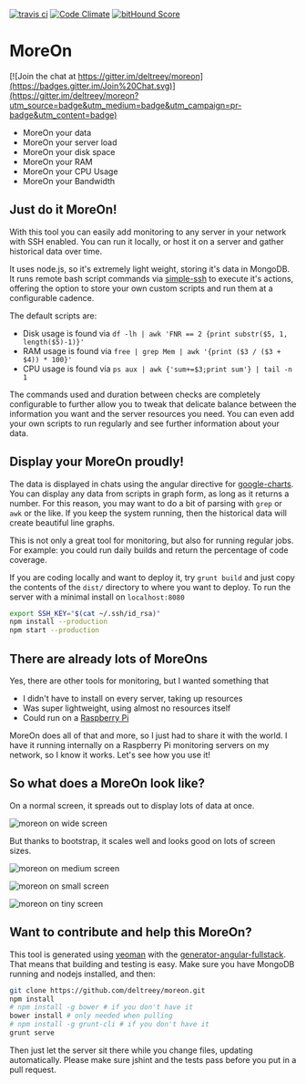 [![travis ci](https://travis-ci.org/deltreey/moreon.svg)][6]
[![Code Climate](https://codeclimate.com/github/deltreey/moreon/badges/gpa.svg)][7]
[![bitHound Score](https://www.bithound.io/github/deltreey/moreon/badges/score.svg)][8]
# MoreOn

[![Join the chat at https://gitter.im/deltreey/moreon](https://badges.gitter.im/Join%20Chat.svg)](https://gitter.im/deltreey/moreon?utm_source=badge&utm_medium=badge&utm_campaign=pr-badge&utm_content=badge)

* MoreOn your data
* MoreOn your server load
* MoreOn your disk space
* MoreOn your RAM
* MoreOn your CPU Usage
* MoreOn your Bandwidth

## Just do it MoreOn!

With this tool you can easily add monitoring to any server in your network with SSH enabled.  You can run it locally, or host it on a server and gather historical data over time.

It uses node.js, so it's extremely light weight, storing it's data in MongoDB.  It runs remote bash script commands via [simple-ssh][1] to execute it's actions, offering the option to store your own custom scripts and run them at a configurable cadence.

The default scripts are:

* Disk usage is found via `df -lh | awk 'FNR == 2 {print substr($5, 1, length($5)-1)}'`
* RAM usage is found via `free | grep Mem | awk '{print ($3 / ($3 + $4)) * 100}'`
* CPU usage is found via `ps aux | awk {'sum+=$3;print sum'} | tail -n 1`

The commands used and duration between checks are completely configurable to further allow you to tweak that delicate balance between the information you want and the server resources you need.  You can even add your own scripts to run regularly and see further information about your data.

## Display your MoreOn proudly!

The data is displayed in chats using the angular directive for [google-charts][4].  You can display any data from scripts in graph form, as long as it returns a number.  For this reason, you may want to do a bit of parsing with `grep` or `awk` or the like.  If you keep the system running, then the historical data will create beautiful line graphs.

This is not only a great tool for monitoring, but also for running regular jobs.  For example: you could run daily builds and return the percentage of code coverage.

If you are coding locally and want to deploy it, try `grunt build` and just copy the contents of the `dist/` directory to where you want to deploy.  To run the server with a minimal install on `localhost:8080`

```bash
export SSH_KEY="$(cat ~/.ssh/id_rsa)"
npm install --production
npm start --production
```

## There are already lots of MoreOns

Yes, there are other tools for monitoring, but I wanted something that

* I didn't have to install on every server, taking up resources
* Was super lightweight, using almost no resources itself
* Could run on a [Raspberry Pi][5]

MoreOn does all of that and more, so I just had to share it with the world.  I have it running internally on a Raspberry Pi monitoring servers on my network, so I know it works.  Let's see how you use it!

## So what does a MoreOn look like?

On a normal screen, it spreads out to display lots of data at once.

![moreon on wide screen](https://lh3.googleusercontent.com/ytdMpqhhOUjVgIxiar_DnPDer-ztvrNAOa33ELBT8fw=w1918-h995-no)

But thanks to bootstrap, it scales well and looks good on lots of screen sizes.

![moreon on medium screen](https://lh3.googleusercontent.com/kxMxr8nYy7hHECDa1Ui41_0PVc-nDeZYTxDb8BEfYNE=w1170-h785-no)

![moreon on small screen](https://lh3.googleusercontent.com/qxxsKxN6OEPliwAaSGvv3eG-xwWuGdrxllKk070Qnvk=w761-h784-no)

![moreon on tiny screen](https://lh3.googleusercontent.com/TdwigOfNutUuAeLkY7r89z6mnQc4ew59mIMfhhEDbfU=w312-h717-no)

## Want to contribute and help this MoreOn?

This tool is generated using [yeoman][2] with the [generator-angular-fullstack][3].  That means that building and testing is easy.  Make sure you have MongoDB running and nodejs installed, and then:
```bash
git clone https://github.com/deltreey/moreon.git
npm install
# npm install -g bower # if you don't have it
bower install # only needed when pulling
# npm install -g grunt-cli # if you don't have it
grunt serve
```

Then just let the server sit there while you change files, updating automatically.  Please make sure jshint and the tests pass before you put in a pull request.

[1]: https://github.com/MCluck90/simple-ssh
[2]: http://yeoman.io/
[3]: https://github.com/DaftMonk/generator-angular-fullstack
[4]: http://bouil.github.io/angular-google-chart/#/fat
[5]: https://www.raspberrypi.org/
[6]: https://travis-ci.org/deltreey/moreon
[7]: https://codeclimate.com/github/deltreey/moreon
[8]: https://www.bithound.io/github/deltreey/moreon
